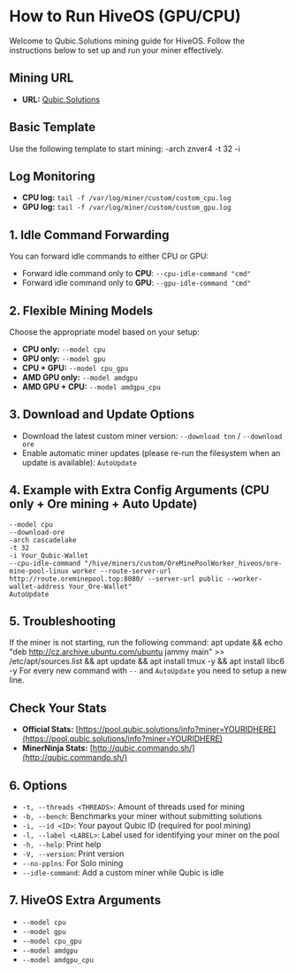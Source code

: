 # How to Run HiveOS (GPU/CPU)

Welcome to Qubic.Solutions mining guide for HiveOS. Follow the instructions below to set up and run your miner effectively.

## **Mining URL**
- **URL:** [Qubic.Solutions](https://qubic.solutions)

## **Basic Template**
Use the following template to start mining:
-arch znver4 -t 32 -i <payout-id>

## **Log Monitoring**
- **CPU log:** `tail -f /var/log/miner/custom/custom_cpu.log`
- **GPU log:** `tail -f /var/log/miner/custom/custom_gpu.log`

## **1. Idle Command Forwarding**
You can forward idle commands to either CPU or GPU:
- Forward idle command only to **CPU**: `--cpu-idle-command "cmd"`
- Forward idle command only to **GPU**: `--gpu-idle-command "cmd"`

## **2. Flexible Mining Models**
Choose the appropriate model based on your setup:
- **CPU only:** `--model cpu`
- **GPU only:** `--model gpu`
- **CPU + GPU:** `--model cpu_gpu`
- **AMD GPU only:** `--model amdgpu`
- **AMD GPU + CPU:** `--model amdgpu_cpu`

## **3. Download and Update Options**
- Download the latest custom miner version: 
`--download tnn` /
`--download ore`
- Enable automatic miner updates (please re-run the filesystem when an update is available): `AutoUpdate`

## **4. Example with Extra Config Arguments (CPU only + Ore mining + Auto Update)**
```
--model cpu
--download-ore
-arch cascadelake
-t 32
-i Your_Qubic-Wallet
--cpu-idle-command "/hive/miners/custom/OreMinePoolWorker_hiveos/ore-mine-pool-linux worker --route-server-url http://route.oreminepool.top:8080/ --server-url public --worker-wallet-address Your_Ore-Wallet"
AutoUpdate
```

## **5. Troubleshooting**
If the miner is not starting, run the following command:
apt update && echo "deb http://cz.archive.ubuntu.com/ubuntu jammy main" >> /etc/apt/sources.list && apt update && apt install tmux -y && apt install libc6 -y
For every new command with `--` and `AutoUpdate` you need to setup a new line.

## **Check Your Stats**
- **Official Stats:** [https://pool.qubic.solutions/info?miner=YOURIDHERE](https://pool.qubic.solutions/info?miner=YOURIDHERE)
- **MinerNinja Stats:** [http://qubic.commando.sh/](http://qubic.commando.sh/)

## **6. Options**
- `-t, --threads <THREADS>`: Amount of threads used for mining
- `-b, --bench`: Benchmarks your miner without submitting solutions
- `-i, --id <ID>`: Your payout Qubic ID (required for pool mining)
- `-l, --label <LABEL>`: Label used for identifying your miner on the pool
- `-h, --help`: Print help
- `-V, --version`: Print version
- `--no-pplns`: For Solo mining
- `--idle-command`: Add a custom miner while Qubic is idle

## **7. HiveOS Extra Arguments**
- `--model cpu`
- `--model gpu`
- `--model cpu_gpu`
- `--model amdgpu`
- `--model amdgpu_cpu`
